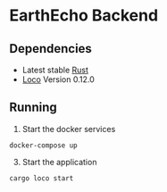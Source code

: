 # EarthEcho Backend

## Dependencies
- Latest stable [Rust](https://rustup.rs/)
- [Loco](https://github.com/loco-rs/loco?tab=readme-ov-file#getting-started) Version 0.12.0

## Running
1. Start the docker services

```
docker-compose up
```

3. Start the application

```
cargo loco start
```
